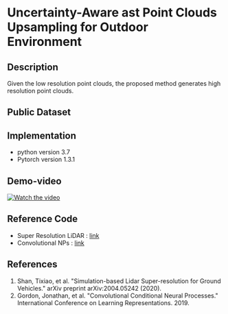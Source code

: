 # Uncertainty-Aware ast Point Clouds Upsampling for Outdoor Environment


## Description
Given the low resolution point clouds, the proposed method generates high resolution point clouds.


## Public Dataset


## Implementation
* python version 3.7
* Pytorch version 1.3.1

## Demo-video

[![Watch the video](https://drive.google.com/uc?export=view&id=1uM0ZzE4l2KcD10db5l6jWYRP02sbAiYr)](https://youtu.be/2d28cw9zb-0)


## Reference Code
* Super Resolution LiDAR : [link](https://github.com/RobustFieldAutonomyLab/lidar_super_resolution)
* Convolutional NPs : [link](https://github.com/makora9143/pytorch-convcnp)

## References
1. Shan, Tixiao, et al. "Simulation-based Lidar Super-resolution for Ground Vehicles." arXiv preprint arXiv:2004.05242 (2020).
2. Gordon, Jonathan, et al. "Convolutional Conditional Neural Processes." International Conference on Learning Representations. 2019.
